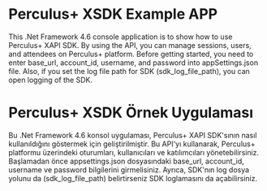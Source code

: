 ﻿# Perculus+ XSDK Example APP

This .Net Framework 4.6 console application is to show how to use Perculus+ XAPI SDK.
By using the API, you can manage sessions, users, and attendees on Perculus+ platform.
Before getting started, you need to enter base_url, account_id, username, and password into appSettings.json file.
Also, if you set the log file path for SDK (sdk_log_file_path), you can open logging of the SDK.


# Perculus+ XSDK Örnek Uygulaması

Bu .Net Framework 4.6 konsol uygulaması, Perculus+ XAPI SDK'sının nasıl kullanıldığını göstermek için geliştirilmiştir.
Bu API'yı kullanarak, Perculus+ platformu üzerindeki oturumları, kullanıcıları ve katılımcıları yönetebilirsiniz.
Başlamadan önce appsettings.json dosyasındaki base_url, account_id, username ve password bilgilerini girmelisiniz.
Ayrıca, SDK'nın log dosya yolunu da (sdk_log_file_path) belirtirseniz SDK loglamasını da açabilirsiniz.
